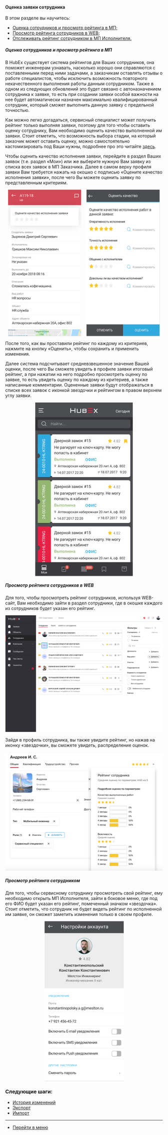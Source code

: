 #### Оценка заявки сотрудника
В этом разделе вы научитесь:
<html>
  <meta charset="utf-8">
  <title>Быстрый переход внутри документа</title>
 <ul>
       <li><a href="#rate1">Оценка сотрудников и просмотр рейтинга в МП;</a></li>
       <li><a href="#rate2">Просмотр рейтинга сотрудников в WEB;</a></li>
       <li><a href="#rate3">Отслеживать рейтинг сотрудником в МП Исполнителя.</a></li>
 </ul>
</html>

<h5 id="rate1">Оценка сотрудников и просмотр рейтинга в МП</h5>

В HubEx существует система рейтингов для Ваших сотрудников, она поможет инженерам узнавать, насколько хорошо они справляются с поставленными перед ними задачами, а заказчикам оставлять отзывы о работе специалистов, чтобы исключить возможность повторного некачественного выполнения работы данным сотрудником. Также в одном из следующих обновлений это будет связано с автоназначением сотрудника к заявке, то есть при создании заявки особой важности на нее будет автоматически назначен максимально квалифицированный сотрудник, который сможет выполнить данную заявку с предельной точностью.

Как можно легко догадаться, сервисный специалист может получить рейтинг только выполняя заявки, поэтому для того чтобы оставить оценку сотруднику, Вам необходимо оценить качество выполненной им заявки. Стоит отметить, что возможность выбора стадии, на который заказчик может оставить оценку, можно самостоятельно кастомизировать под Ваши нужны, подробнее про это читайте [здесь](https://wiki.hubex.ru/docs/FAQ/RU/admin/ElementsOfInterface.html).

Чтобы оценить качество исполнения заявки, перейдите в раздел Ваших заявок (т.е. раздел «Мои») или же выберите нужную Вам заявку из списка всех заявок в МП Заказчика. Далее в самом верху профиля заявки Вам требуется нажать на окошко с подписью «Оцените качество исполнения заявки», после чего Вы можете оценить заявку по представленным критериям.

<div style="display: flex;">
  <img  style="margin: 0 auto; display: block; max-width: 100%;" src="/attachments/images/FAQ/USER/Ratings/rate2.jpg" /><img style="margin: 0 auto; display: block; max-width: 100%;" src="/attachments/images/FAQ/USER/Ratings/rate3.jpg" />
</div>

После того, как вы проставили рейтинг по каждому из критериев, нажмите на кнопку «Оценить», чтобы сохранить и применить изменения.

Далее система подсчитывает средневзвешенное значение Вашей оценки, после чего Вы сможете увидеть в профиле заявки итоговый рейтинг, а при нажатии на него подробно просмотреть оценку по заявке, то есть увидеть оценку по каждому из критериев, а также написанные комментарии. Оцененные заявки будут отображаться в списке всех заявок с иконкой звездочки и рейтингом в правом верхнем углу заявки.

<div>
  <img  style="margin: 0 auto; display: block; max-width: 100%;" src="/attachments/images/FAQ/USER/Ratings/rate1.jpg" />
</div>

<h5 id="rate2">Просмотр рейтинга сотрудников в WEB</h5>

Для того, чтобы просмотреть рейтинг сотрудников, используя WEB-сайт, Вам необходимо зайти в раздел сотрудники, где в окошке каждого из сотрудников будет указан его рейтинг.

![rate4.png](/attachments/images/FAQ/USER/Ratings/rate4.png)

Зайдя в профиль сотрудника, вы также увидите рейтинг, но нажав на иконку «звездочки», вы сможете увидеть, распределение оценок.

![rate5.png](/attachments/images/FAQ/USER/Ratings/rate5.png)

<h5 id="rate3">Просмотр рейтинга сотрудником</h5>

Для того, чтобы сервисному сотруднику просмотреть свой рейтинг, ему необходимо открыть МП Исполнителя, зайти в боковое меню, где под его ФИО будет указан его рейтинг, помеченный значком «звездочка». Стоит отметить, что сотрудник не будет видеть рейтинг по исполненной им заявке, он сможет заметить изменения только в своем профиле.

<div>
  <img  style="margin: 0 auto; display: block; max-width: 100%;" src="/attachments/images/FAQ/USER/Ratings/rate6.jpg" />
</div>



### Следующие шаги:
- [История изменений](./HistoryOfChanges.md)
- [Экспорт](./Export.md)
- [Импорт](./Import.md)

___
- [Перейти в меню](http://wiki.hubex.ru)
